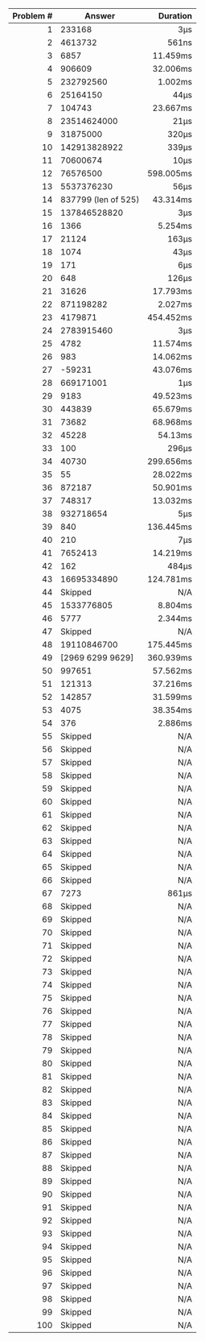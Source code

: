 |Problem #|Answer|Duration|
|-:|-|-:|
|1|233168|3µs|
|2|4613732|561ns|
|3|6857|11.459ms|
|4|906609|32.006ms|
|5|232792560|1.002ms|
|6|25164150|44µs|
|7|104743|23.667ms|
|8|23514624000|21µs|
|9|31875000|320µs|
|10|142913828922|339µs|
|11|70600674|10µs|
|12|76576500|598.005ms|
|13|5537376230|56µs|
|14|837799 (len of 525)|43.314ms|
|15|137846528820|3µs|
|16|1366|5.254ms|
|17|21124|163µs|
|18|1074|43µs|
|19|171|6µs|
|20|648|126µs|
|21|31626|17.793ms|
|22|871198282|2.027ms|
|23|4179871|454.452ms|
|24|2783915460|3µs|
|25|4782|11.574ms|
|26|983|14.062ms|
|27|-59231|43.076ms|
|28|669171001|1µs|
|29|9183|49.523ms|
|30|443839|65.679ms|
|31|73682|68.968ms|
|32|45228|54.13ms|
|33|100|296µs|
|34|40730|299.656ms|
|35|55|28.022ms|
|36|872187|50.901ms|
|37|748317|13.032ms|
|38|932718654|5µs|
|39|840|136.445ms|
|40|210|7µs|
|41|7652413|14.219ms|
|42|162|484µs|
|43|16695334890|124.781ms|
|44|Skipped|N/A|
|45|1533776805|8.804ms|
|46|5777|2.344ms|
|47|Skipped|N/A|
|48|19110846700|175.445ms|
|49|[2969 6299 9629]|360.939ms|
|50|997651|57.562ms|
|51|121313|37.216ms|
|52|142857|31.599ms|
|53|4075|38.354ms|
|54|376|2.886ms|
|55|Skipped|N/A|
|56|Skipped|N/A|
|57|Skipped|N/A|
|58|Skipped|N/A|
|59|Skipped|N/A|
|60|Skipped|N/A|
|61|Skipped|N/A|
|62|Skipped|N/A|
|63|Skipped|N/A|
|64|Skipped|N/A|
|65|Skipped|N/A|
|66|Skipped|N/A|
|67|7273|861µs|
|68|Skipped|N/A|
|69|Skipped|N/A|
|70|Skipped|N/A|
|71|Skipped|N/A|
|72|Skipped|N/A|
|73|Skipped|N/A|
|74|Skipped|N/A|
|75|Skipped|N/A|
|76|Skipped|N/A|
|77|Skipped|N/A|
|78|Skipped|N/A|
|79|Skipped|N/A|
|80|Skipped|N/A|
|81|Skipped|N/A|
|82|Skipped|N/A|
|83|Skipped|N/A|
|84|Skipped|N/A|
|85|Skipped|N/A|
|86|Skipped|N/A|
|87|Skipped|N/A|
|88|Skipped|N/A|
|89|Skipped|N/A|
|90|Skipped|N/A|
|91|Skipped|N/A|
|92|Skipped|N/A|
|93|Skipped|N/A|
|94|Skipped|N/A|
|95|Skipped|N/A|
|96|Skipped|N/A|
|97|Skipped|N/A|
|98|Skipped|N/A|
|99|Skipped|N/A|
|100|Skipped|N/A|
